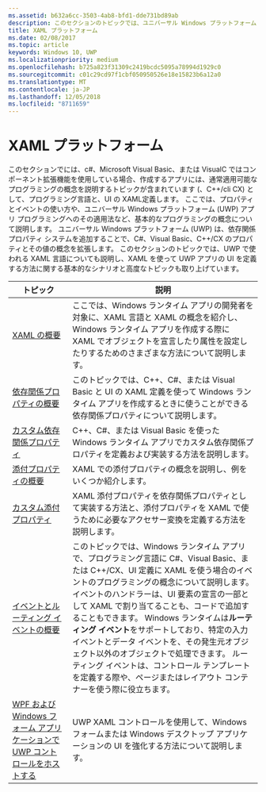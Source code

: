 ```yaml
---
ms.assetid: b632a6cc-3503-4ab8-bfd1-dde731bd89ab
description: このセクションのトピックでは、ユニバーサル Windows プラットフォーム (UWP) アプリ用の XAML フレームワークについて説明します。
title: XAML プラットフォーム
ms.date: 02/08/2017
ms.topic: article
keywords: Windows 10, UWP
ms.localizationpriority: medium
ms.openlocfilehash: b725a823f31309c2419bcdc5095a78994d1929c0
ms.sourcegitcommit: c01c29cd97f1cbf050950526e18e15823b6a12a0
ms.translationtype: MT
ms.contentlocale: ja-JP
ms.lasthandoff: 12/05/2018
ms.locfileid: "8711659"
---
```

# <a name="xaml-platform"></a>XAML プラットフォーム


このセクションでには、c#、Microsoft Visual Basic、または VisualC ではコンポーネント拡張機能を使用している場合、作成するアプリには、通常適用可能なプログラミングの概念を説明するトピックが含まれています (、C++/cli CX) として、プログラミング言語と、UI の XAML定義します。 ここでは、プロパティとイベントの使い方や、ユニバーサル Windows プラットフォーム (UWP) アプリ プログラミングへのその適用法など、基本的なプログラミングの概念について説明します。 ユニバーサル Windows プラットフォーム (UWP) は、依存関係プロパティ システムを追加することで、C#、Visual Basic、C++/CX のプロパティとその値の概念を拡張します。 このセクションのトピックでは、UWP で使われる XAML 言語についても説明し、XAML を使って UWP アプリの UI を定義する方法に関する基本的なシナリオと高度なトピックも取り上げています。

| トピック | 説明 |
|-------|-------------|
| [XAML の概要](xaml-overview.md) | ここでは、Windows ランタイム アプリの開発者を対象に、XAML 言語と XAML の概念を紹介し、Windows ランタイム アプリを作成する際に XAML でオブジェクトを宣言したり属性を設定したりするためのさまざまな方法について説明します。 |
| [依存関係プロパティの概要](dependency-properties-overview.md) | このトピックでは、C++、C#、または Visual Basic と UI の XAML 定義を使って Windows ランタイム アプリを作成するときに使うことができる依存関係プロパティについて説明します。 |
| [カスタム依存関係プロパティ](custom-dependency-properties.md) | C++、C#、または Visual Basic を使った Windows ランタイム アプリでカスタム依存関係プロパティを定義および実装する方法を説明します。 |
| [添付プロパティの概要](attached-properties-overview.md) | XAML での添付プロパティの概念を説明し、例をいくつか紹介します。 |
| [カスタム添付プロパティ](custom-attached-properties.md) | XAML 添付プロパティを依存関係プロパティとして実装する方法と、添付プロパティを XAML で使うために必要なアクセサー変換を定義する方法を説明します。 |
| [イベントとルーティング イベントの概要](events-and-routed-events-overview.md) | このトピックでは、Windows ランタイム アプリで、プログラミング言語に C#、Visual Basic、または C++/CX、UI 定義に XAML を使う場合のイベントのプログラミングの概念について説明します。 イベントのハンドラーは、UI 要素の宣言の一部として XAML で割り当てることも、コードで追加することもできます。 Windows ランタイムは**ルーティング イベント**をサポートしており、特定の入力イベントとデータ イベントを、その発生元オブジェクト以外のオブジェクトで処理できます。 ルーティング イベントは、コントロール テンプレートを定義する際や、ページまたはレイアウト コンテナーを使う際に役立ちます。 |
|[WPF および Windows フォーム アプリケーションで UWP コントロールをホストする](xaml-host-controls.md)| UWP XAML コントロールを使用して、Windows フォームまたは Windows デスクトップ アプリケーションの UI を強化する方法について説明します。|
